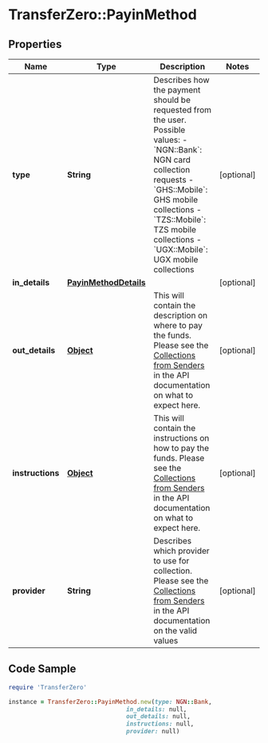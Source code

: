 # TransferZero::PayinMethod

## Properties

Name | Type | Description | Notes
------------ | ------------- | ------------- | -------------
**type** | **String** | Describes how the payment should be requested from the user.  Possible values: - &#x60;NGN::Bank&#x60;: NGN card collection requests - &#x60;GHS::Mobile&#x60;: GHS mobile collections - &#x60;TZS::Mobile&#x60;: TZS mobile collections - &#x60;UGX::Mobile&#x60;: UGX mobile collections  | [optional] 
**in_details** | [**PayinMethodDetails**](PayinMethodDetails.md) |  | [optional] 
**out_details** | [**Object**](.md) | This will contain the description on where to pay the funds. Please see the [Collections from Senders](https://github.com/transferzero/api-documentation/blob/master/additional-features.md#collections-from-senders) in the API documentation on what to expect here. | [optional] 
**instructions** | [**Object**](.md) | This will contain the instructions on how to pay the funds. Please see the [Collections from Senders](https://github.com/transferzero/api-documentation/blob/master/additional-features.md#collections-from-senders) in the API documentation on what to expect here. | [optional] 
**provider** | **String** | Describes which provider to use for collection. Please see the [Collections from Senders](https://github.com/transferzero/api-documentation/blob/master/additional-features.md#collections-from-senders) in the API documentation on the valid values | [optional] 

## Code Sample

```ruby
require 'TransferZero'

instance = TransferZero::PayinMethod.new(type: NGN::Bank,
                                 in_details: null,
                                 out_details: null,
                                 instructions: null,
                                 provider: null)
```


